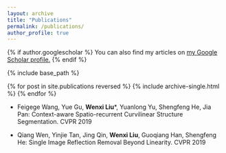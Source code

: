 ```yaml
---
layout: archive
title: "Publications"
permalink: /publications/
author_profile: true
---
```


{% if author.googlescholar %}
  You can also find my articles on <u><a href="{{author.googlescholar}}">my Google Scholar profile</a>.</u>
{% endif %}

{% include base_path %}

{% for post in site.publications reversed %}
  {% include archive-single.html %}
{% endfor %}


* Feigege Wang, Yue Gu, **Wenxi Liu***, Yuanlong Yu, Shengfeng He, Jia Pan: Context-aware Spatio-recurrent Curvilinear Structure Segmentation. CVPR 2019

* Qiang Wen, Yinjie Tan, Jing Qin, **Wenxi Liu**, Guoqiang Han, Shengfeng He: Single Image Reflection Removal Beyond Linearity. CVPR 2019
